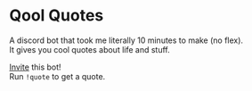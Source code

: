 # Qool Quotes
A discord bot that took me literally 10 minutes to make (no flex). \
It gives you cool quotes about life and stuff.

[Invite](https://discord.com/oauth2/authorize?scope=bot&client_id=781068447912034324) this bot! \
Run `!quote` to get a quote.